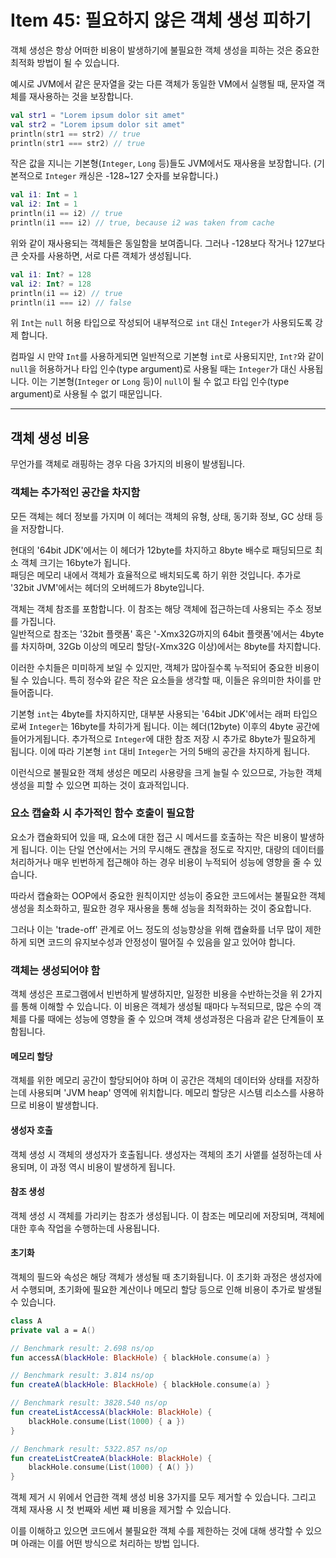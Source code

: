 # Item 45: 필요하지 않은 객체 생성 피하기

객체 생성은 항상 어떠한 비용이 발생하기에 불필요한 객체 생성을 피하는 것은 중요한 최적화 방법이 될 수 있습니다.

예시로 JVM에서 같은 문자열을 갖는 다른 객체가 동일한 VM에서 실행될 때, 문자열 객체를 재사용하는 것을 보장합니다.

```kotlin
val str1 = "Lorem ipsum dolor sit amet"
val str2 = "Lorem ipsum dolor sit amet"
println(str1 == str2) // true
println(str1 === str2) // true
```

작은 값을 지니는 기본형(`Integer`, `Long` 등)들도 JVM에서도 재사용을 보장합니다. (기본적으로 `Integer` 캐싱은 -128~127 숫자를 보유합니다.)

```kotlin
val i1: Int = 1
val i2: Int = 1
println(i1 == i2) // true
println(i1 === i2) // true, because i2 was taken from cache
```

위와 같이 재사용되는 객체들은 동일함을 보여줍니다. 그러나 -128보다 작거나 127보다 큰 숫자를 사용하면, 서로 다른 객체가 생성됩니다.

```kotlin
val i1: Int? = 128
val i2: Int? = 128
println(i1 == i2) // true
println(i1 === i2) // false
```

위 `Int`는 `null` 허용 타입으로 작성되어 내부적으로 `int` 대신 `Integer`가 사용되도록 강제 합니다. 

컴파일 시 만약 `Int`를 사용하게되면 일반적으로 기본형 `int`로 사용되지만, `Int?`와 같이 `null`을 허용하거나 타입 인수(type argument)로 사용될 때는 `Integer`가 대신 사용됩니다. 
이는 기본형(`Integer` or `Long` 등)이 `null`이 될 수 없고 타입 인수(type argument)로 사용될 수 없기 때문입니다.

---

## 객체 생성 비용

무언가를 객체로 래핑하는 경우 다음 3가지의 비용이 발생됩니다.

### 객체는 추가적인 공간을 차지함

모든 객체는 헤더 정보를 가지며 이 헤더는 객체의 유형, 상태, 동기화 정보, GC 상태 등을 저장합니다.

현대의 '64bit JDK'에서는 이 헤더가 12byte를 차지하고 8byte 배수로 패딩되므로 최소 객체 크기는 16byte가 됩니다.  
패딩은 메모리 내에서 객체가 효율적으로 배치되도록 하기 위한 것입니다. 추가로 '32bit JVM'에서는 헤더의 오버헤드가 8byte입니다.

객체는 객체 참조를 포함합니다. 이 참조는 해당 객체에 접근하는데 사용되는 주소 정보를 가집니다.  
일반적으로 참조는 '32bit 플랫폼' 혹은 '-Xmx32G까지의 64bit 플랫폼'에서는 4byte를 차지하며, 32Gb 이상의 메모리 할당(-Xmx32G 이상)에서는 8byte를 차지합니다. 

이러한 수치들은 미미하게 보일 수 있지만, 객체가 많아질수록 누적되어 중요한 비용이 될 수 있습니다.
특히 정수와 같은 작은 요소들을 생각할 때, 이들은 유의미한 차이를 만들어줍니다.

기본형 `int`는 4byte를 차지하지만, 대부분 사용되는 '64bit JDK'에서는 래퍼 타입으로써 `Integer`는 16byte를 차히가게 됩니다.
이는 헤더(12byte) 이후의 4byte 공간에 들어가게됩니다. 추가적으로 `Integer`에 대한 참조 저장 시 추가로 8byte가 필요하게 됩니다.
이에 따라 기본형 `int` 대비 `Integer`는 거의 5배의 공간을 차지하게 됩니다.

이런식으로 불필요한 객체 생성은 메모리 사용량을 크게 늘릴 수 있으므로, 가능한 객체 생성을 피할 수 있으면 피하는 것이 효과적입니다.

### 요소 캡슐화 시 추가적인 함수 호출이 필요함

요소가 캡슐화되어 있을 때, 요소에 대한 접근 시 메서드를 호출하는 작은 비용이 발생하게 됩니다.
이는 단일 연산에서는 거의 무시해도 괜찮을 정도로 작지만, 대량의 데이터를 처리하거나 매우 빈번하게 접근해야 하는 경우 비용이 누적되어 성능에 영향을 줄 수 있습니다.

따라서 캡슐화는 OOP에서 중요한 원칙이지만 성능이 중요한 코드에서는 불필요한 객체 생성을 최소화하고, 필요한 경우 재사용을 통해 성능을 최적화하는 것이 중요합니다.

그러나 이는 'trade-off' 관계로 어느 정도의 성능향상을 위해 캡슐화를 너무 많이 제한하게 되면 코드의 유지보수성과 안정성이 떨어질 수 있음을 알고 있어야 합니다.

### 객체는 생성되어야 함

객체 생성은 프로그램에서 빈번하게 발생하지만, 일정한 비용을 수반하는것을 위 2가지를 통해 이해할 수 있습니다.
이 비용은 객체가 생성될 때마다 누적되므로, 많은 수의 객체를 다룰 때에는 성능에 영향을 줄 수 있으며 객체 생성과정은 다음과 같은 단계들이 포함됩니다.

#### 메모리 할당

객체를 위한 메모리 공간이 할당되어야 하며 이 공간은 객체의 데이터와 상태를 저장하는데 사용되며 'JVM heap' 영역에 위치합니다.
메모리 할당은 시스템 리소스를 사용하므로 비용이 발생합니다.

#### 생성자 호출

객체 생성 시 객체의 생성자가 호출됩니다. 생성자는 객체의 초기 사앹를 설정하는데 사용되며, 이 과정 역시 비용이 발생하게 됩니다.

#### 참조 생성

객체 생성 시 객체를 가리키는 참조가 생성됩니다. 이 참조는 메모리에 저장되며, 객체에 대한 후속 작업을 수행하는데 사용됩니다.

#### 초기화

객체의 필드와 속성은 해당 객체가 생성될 때 초기화됩니다. 
이 초기화 과정은 생성자에서 수행되며, 초기화에 필요한 계산이나 메모리 할당 등으로 인해 비용이 추가로 발생될 수 있습니다.


```kotlin
class A
private val a = A()

// Benchmark result: 2.698 ns/op
fun accessA(blackHole: BlackHole) { blackHole.consume(a) }

// Benchmark result: 3.814 ns/op
fun createA(blackHole: BlackHole) { blackHole.consume(a) }

// Benchmark result: 3828.540 ns/op
fun createListAccessA(blackHole: BlackHole) {
    blackHole.consume(List(1000) { a })
}

// Benchmark result: 5322.857 ns/op
fun createListCreateA(blackHole: BlackHole) {
    blackHole.consume(List(1000) { A() })
}
```

객체 제거 시 위에서 언급한 객체 생성 비용 3가지를 모두 제거할 수 있습니다.
그리고 객체 재사용 시 첫 번째와 세번 쨰 비용을 제거할 수 있습니다.

이를 이해하고 있으면 코드에서 불필요한 객체 수를 제한하는 것에 대해 생각할 수 있으며 아래는 이를 어떤 방식으로 처리하는 방법 입니다.